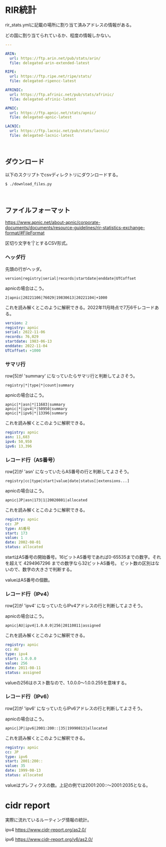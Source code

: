 # RIR統計

rir_stats.ymlに記載の場所に割り当て済みアドレスの情報がある。

どの国に割り当てられているか、程度の情報しかない。


```yaml
---

ARIN:
  url: https://ftp.arin.net/pub/stats/arin/
  file: delegated-arin-extended-latest

RIPE:
  url: https://ftp.ripe.net/ripe/stats/
  file: delegated-ripencc-latest

AFRINIC:
  url: https://ftp.afrinic.net/pub/stats/afrinic/
  file: delegated-afrinic-latest

APNIC:
  url: https://ftp.apnic.net/stats/apnic/
  file: delegated-apnic-latest

LACNIC:
  url: https://ftp.lacnic.net/pub/stats/lacnic/
  file: delegated-lacnic-latest
```

<br>

## ダウンロード

以下のスクリプトでcsvディレクトリにダウンロードする。

```bash
$ ./download_files.py
```

<br>

## ファイルフォーマット

https://www.apnic.net/about-apnic/corporate-documents/documents/resource-guidelines/rir-statistics-exchange-format/#FileFormat

区切り文字を'|'とするCSV形式。

### ヘッダ行

先頭の行がヘッダ。

```text
version|registry|serial|records|startdate|enddate|UTCoffset
```

apnicの場合はこう。

```text
2|apnic|20221106|76029|19830613|20221104|+1000
```

これを読み解くとこのように解釈できる。2022年11月時点で7万6千レコードある。

```yaml
version: 2
registry: apnic
serial: 2022-11-06
records: 76,029
startdate: 1983-06-13
enddate: 2022-11-04
UTCoffset: +1000
```

### サマリ行

row[5]が 'summary' になっていたらサマリ行と判断してよさそう。

```text
registry|*|type|*|count|summary
```

apnicの場合はこう。

```text
apnic|*|asn|*|11683|summary
apnic|*|ipv4|*|50950|summary
apnic|*|ipv6|*|13396|summary
```

これを読み解くとこのように解釈できる。

```yaml
registry: apnic
asn: 11,683
ipv4: 50,950
ipv6: 13,396
```

### レコード行（AS番号）

row[2]が 'asn' になっていたらAS番号の行と判断してよさそう。

```text
registry|cc|type|start|value|date|status[|extensions...]
```

apnicの場合はこう。

```text
apnic|JP|asn|173|1|20020801|allocated
```

これを読み解くとこのように解釈できる。

```yaml
registry: apnic
cc: JP
type: AS番号
start: 173
value: 1
date: 2002-08-01
status: allocated
```

startはAS番号の開始番号。16ビットAS番号であれば0-65535までの数字。それを超えて 4294967296 までの数字なら32ビットAS番号。
ビット数の区別はないので、数字の大きさで判断する。

valueはAS番号の個数。


### レコード行（IPv4）

row[2]が 'ipv4' になっていたらIPv4アドレスの行と判断してよさそう。

apnicの場合はこう。

```text
apnic|AU|ipv4|1.0.0.0|256|20110811|assigned
```

これを読み解くとこのように解釈できる。

```yaml
registry: apnic
cc: AU
type: ipv4
start: 1.0.0.0
value: 256
date: 2011-08-11
status: assigned
```

valueの256はホスト数なので、1.0.0.0～1.0.0.255を意味する。


### レコード行（IPv6）

row[2]が 'ipv6' になっていたらIPv6アドレスの行と判断してよさそう。

apnicの場合はこう。

```text
apnic|JP|ipv6|2001:200::|35|19990813|allocated
```

これを読み解くとこのように解釈できる。

```yaml
registry: apnic
cc: JP
type: ipv6
start: 2001:200::
value: 35
date: 1999-08-13
status: allocated
```

valueはプレフィクスの数。上記の例では2001:200::～2001:2035となる。


# cidr report

実際に流れているルーティング情報の統計。

ipv4 https://www.cidr-report.org/as2.0/

ipv6 https://www.cidr-report.org/v6/as2.0/

